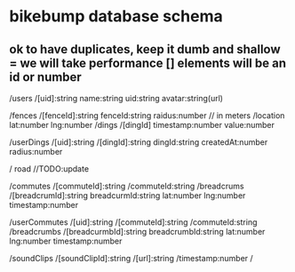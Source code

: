 # bikebump database schema
ok to have duplicates, keep it dumb and shallow = we will take performance
[] elements will be an id or number 
---
/users
  /[uid]:string
    name:string
    uid:string
    avatar:string(url)

/fences
  /[fenceId]:string
    fenceId:string
    raidus:number // in meters
    /location
      lat:number
      lng:number
    /dings
      /[dingId]
        timestamp:number
        value:number

/userDings
  /[uid]:string
    /[dingId]:string
      dingId:string
      createdAt:number
      radius:number

/ road //TODO:update

/commutes
  /[commuteId]:string
    /commuteId:string
    /breadcrums
      /[breadcrumId]:string
        breadcurmId:string
        lat:number
        lng:number
        timestamp:number

/userCommutes
  /[uid]:string
    /[commuteId]:string
      /commuteId:string
      /breadcrumbs
        /[breadcurmbId]:string
          breadcrumbId:string
          lat:number
          lng:number
          timestamp:number

/soundClips
  /[soundClipId]:string
    /[url]:string
    /timestamp:number
    /

